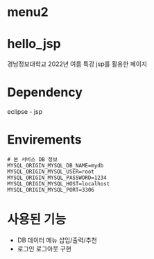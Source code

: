 # menu2
# hello_jsp
경남정보대학교 2022년 여름 특강
jsp를 활용한 페이지


# Dependency
eclipse - jsp

# Envirements
```
# 본 서비스 DB 정보
MYSQL_ORIGIN_MYSQL_DB_NAME=mydb
MYSQL_ORIGIN_MYSQL_USER=root
MYSQL_ORIGIN_MYSQL_PASSWORD=1234
MYSQL_ORIGIN_MYSQL_HOST=localhost
MYSQL_ORIGIN_MYSQL_PORT=3306

```

# 사용된 기능
* DB 데이터 메뉴 삽입/출력/추천
* 로그인 로그아웃 구현
